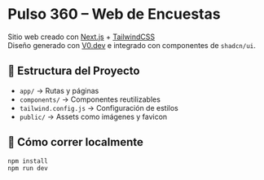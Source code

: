# Pulso 360 – Web de Encuestas

Sitio web creado con [Next.js](https://nextjs.org/) + [TailwindCSS](https://tailwindcss.com/)  
Diseño generado con [V0.dev](https://v0.dev) e integrado con componentes de `shadcn/ui`.

## 🧩 Estructura del Proyecto

- `app/` → Rutas y páginas
- `components/` → Componentes reutilizables
- `tailwind.config.js` → Configuración de estilos
- `public/` → Assets como imágenes y favicon

## 🚀 Cómo correr localmente

```bash
npm install
npm run dev
